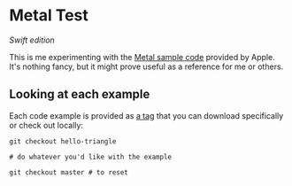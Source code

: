#  Metal Test

_Swift edition_

This is me experimenting with the [Metal sample code](https://developer.apple.com/documentation/metal/fundamental_lessons) provided by Apple. It's nothing fancy, but it might prove useful as a reference for me or others.

## Looking at each example

Each code example is provided as [a tag](https://github.com/edwardloveall/metal-test-swift/tags) that you can download specifically or check out locally:

```shell
git checkout hello-triangle

# do whatever you'd like with the example

git checkout master # to reset
```
